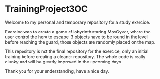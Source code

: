 # TrainingProject3OC

Welcome to my personal and temporary repository for a study exercice.

Exercice was to create a game of labyrinth staring MacGyver, where the user control the hero to escape.
3 objects have to be found in the level before reaching the guard, those objects are randomly placed on the map.

This repository is not the final repository for the exercice, only an initial training before creating a cleaner repository.
The whole code is really clunky and will be greatly improved in the upcoming days.

Thank you for your understanding, have a nice day.